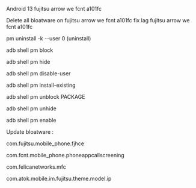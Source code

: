 Android 13 fujitsu arrow we fcnt a101fc

Delete all bloatware on fujitsu arrow we fcnt a101fc
fix lag fujitsu arrow we fcnt a101fc

  pm uninstall -k --user 0 (uninstall)

  adb shell pm block 
  
  adb shell pm hide  
  
  adb shell pm disable-user

  adb shell pm install-existing 

  adb shell pm unblock PACKAGE 
 
  adb shell pm unhide    

  adb shell pm enable 
   


Update bloatware :

com.fujitsu.mobile_phone.fjhce



com.fcnt.mobile_phone.phoneappcallscreening

com.felicanetworks.mfc

com.atok.mobile.im.fujitsu.theme.model.ip
